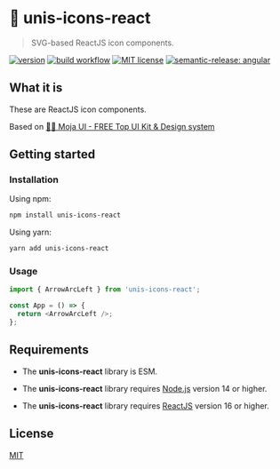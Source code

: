 # 🦄 unis-icons-react

> SVG-based ReactJS icon components.

[![version](https://img.shields.io/npm/v/unis-icons-react)](https://www.npmjs.com/package/unis-icons-react) [![build workflow](https://github.com/unicorn-84/unis-icons-react/actions/workflows/build.yml/badge.svg)](https://github.com/unicorn-84/unis-icons-react/actions/workflows/build.yml) [![MIT license](https://img.shields.io/github/license/unicorn-84/unis-icons-react)](https://github.com/unicorn-84/unis-icons-react/blob/master/LICENSE) [![semantic-release: angular](https://img.shields.io/badge/semantic--release-angular-e10079?logo=semantic-release)](https://github.com/semantic-release/semantic-release)

## What it is

These are ReactJS icon components.

Based on [🧜‍♀️ Moja UI - FREE Top UI Kit & Design system](https://www.figma.com/community/file/1108679668074690379)

## Getting started

### Installation

Using npm:

```bash
npm install unis-icons-react
```

Using yarn:

```bash
yarn add unis-icons-react
```

### Usage

```js
import { ArrowArcLeft } from 'unis-icons-react';

const App = () => {
  return <ArrowArcLeft />;
};
```

## Requirements

- The **unis-icons-react** library is ESM.

- The **unis-icons-react** library requires [Node.js](https://nodejs.org) version 14 or higher.

- The **unis-icons-react** library requires [ReactJS](https://reactjs.org) version 16 or higher.

## License

[MIT](https://github.com/unicorn-84/unis-icons-react/blob/master/LICENSE)
